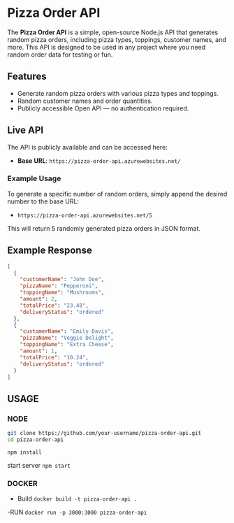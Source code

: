 # Pizza Order API

The **Pizza Order API** is a simple, open-source Node.js API that generates random pizza orders, including pizza types, toppings, customer names, and more. This API is designed to be used in any project where you need random order data for testing or fun.

## Features

- Generate random pizza orders with various pizza types and toppings.
- Random customer names and order quantities.
- Publicly accessible Open API — no authentication required.

## Live API

The API is publicly available and can be accessed here:

- **Base URL**: `https://pizza-order-api.azurewebsites.net/`

### Example Usage

To generate a specific number of random orders, simply append the desired number to the base URL:

- `https://pizza-order-api.azurewebsites.net/5`

This will return 5 randomly generated pizza orders in JSON format.

## Example Response

```json
[
  {
    "customerName": "John Doe",
    "pizzaName": "Pepperoni",
    "toppingName": "Mushrooms",
    "amount": 2,
    "totalPrice": "23.48",
    "deliveryStatus": "ordered"
  },
  {
    "customerName": "Emily Davis",
    "pizzaName": "Veggie Delight",
    "toppingName": "Extra Cheese",
    "amount": 1,
    "totalPrice": "10.24",
    "deliveryStatus": "ordered"
  }
]
```

## USAGE

### NODE

```bash
git clone https://github.com/your-username/pizza-order-api.git
cd pizza-order-api
```

`npm install`

start server
`npm start`

### DOCKER

- Build
  `docker build -t pizza-order-api .`

-RUN
`docker run -p 3000:3000 pizza-order-api`
